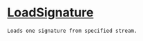 # [LoadSignature](./SigComp13JapaneseLoader-100663916.md)

`Loads one signature from specified stream.`
